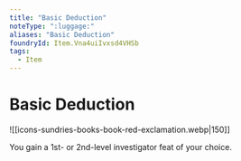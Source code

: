 ```yaml
---
title: "Basic Deduction"
noteType: ":luggage:"
aliases: "Basic Deduction"
foundryId: Item.Vna4uiIvxsd4VHSb
tags:
  - Item
---
```


# Basic Deduction
![[icons-sundries-books-book-red-exclamation.webp|150]]

You gain a 1st- or 2nd-level investigator feat of your choice.
